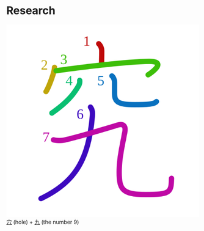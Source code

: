 # Research
![7a76](Kanji/kanji-colorize/7a76.svg)
[穴](Kanji/kanji-dict/穴.md) (hole) + [九](Vocabulary/九.md) (the number 9)
